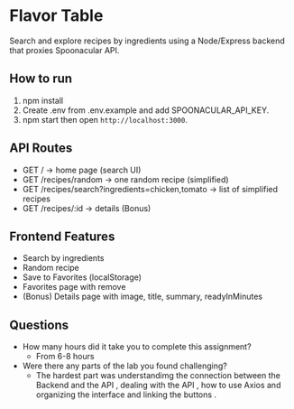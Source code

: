 
# Flavor Table

Search and explore recipes by ingredients using a Node/Express backend that proxies Spoonacular API.

## How to run

1. npm install
2. Create .env from .env.example and add SPOONACULAR_API_KEY.
3. npm start then open `http://localhost:3000`.

## API Routes

- GET / → home page (search UI)
- GET /recipes/random → one random recipe (simplified)
- GET /recipes/search?ingredients=chicken,tomato → list of simplified recipes
- GET /recipes/:id → details (Bonus)

## Frontend Features

- Search by ingredients
- Random recipe
- Save to Favorites (localStorage)
- Favorites page with remove
- (Bonus) Details page with image, title, summary, readyInMinutes

## Questions

- How many hours did it take you to complete this assignment?
  - From 6-8 hours
- Were there any parts of the lab you found challenging?
  - The hardest part was understandimg the connection between the Backend and the API ,
  dealing with the API ,
  how to use Axios and organizing the interface and linking the buttons .
  